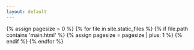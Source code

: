 ```yaml
---
layout: default
---
```


{% assign pagesize = 0 %}
{% for file in site.static_files %}
   {% if file.path contains 'main.html' %}
		{% assign pagesize = pagesize | plus: 1 %}
   {% endif %}
{% endfor %}

<script>
	var timestamp = Date.parse(new Date());
	timestamp = timestamp / 1000;
	window.location.href="/v"+timestamp%{{ pagesize }}+"/html/main.html";
</script>

